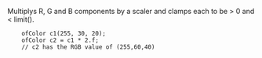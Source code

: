 Multiplys R, G and B components by a scaler and clamps each to be > 0 and < limit().

```{cpp.}
    ofColor c1(255, 30, 20);
    ofColor c2 = c1 * 2.f;
    // c2 has the RGB value of (255,60,40)
```
